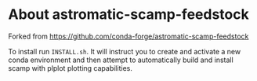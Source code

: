 About astromatic-scamp-feedstock
================================

Forked from https://github.com/conda-forge/astromatic-scamp-feedstock

To install run `INSTALL.sh`. It will instruct you to create and activate a new
conda environment and then attempt to automatically build and install scamp
with plplot plotting capabilities.
